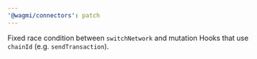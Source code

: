 ```yaml
---
'@wagmi/connectors': patch
---
```


Fixed race condition between `switchNetwork` and mutation Hooks that use `chainId` (e.g. `sendTransaction`).
